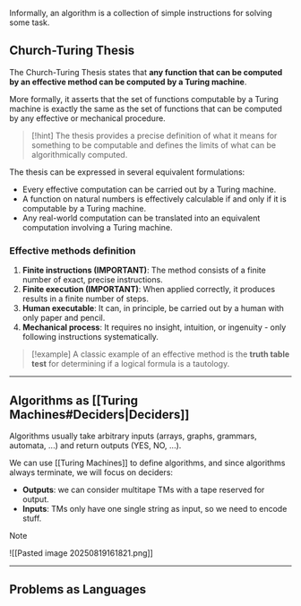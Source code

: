 Informally, an algorithm is a collection of simple instructions for solving some task.

## Church-Turing Thesis

The Church-Turing Thesis states that **any function that can be computed by an effective method can be computed by a Turing machine**.

More formally, it asserts that the set of functions computable by a Turing machine is exactly the same as the set of functions that can be computed by any effective or mechanical procedure.

> [!hint]
> The thesis provides a precise definition of what it means for something to be computable and defines the limits of what can be algorithmically computed.


The thesis can be expressed in several equivalent formulations:
- Every effective computation can be carried out by a Turing machine.
- A function on natural numbers is effectively calculable if and only if it is computable by a Turing machine.
- Any real-world computation can be translated into an equivalent computation involving a Turing machine.

### Effective methods definition

1. **Finite instructions (IMPORTANT)**: The method consists of a finite number of exact, precise instructions.
2. **Finite execution (IMPORTANT)**: When applied correctly, it produces results in a finite number of steps.
3. **Human executable**: It can, in principle, be carried out by a human with only paper and pencil.
4. **Mechanical process**: It requires no insight, intuition, or ingenuity - only following instructions systematically.

> [!example]
> A classic example of an effective method is the **truth table test** for determining if a logical formula is a tautology.

---

## Algorithms as [[Turing Machines#Deciders|Deciders]]

Algorithms usually take arbitrary inputs (arrays, graphs, grammars, automata, ...) and return outputs (YES, NO, ...).

We can use [[Turing Machines]] to define algorithms, and since algorithms always terminate, we will focus on deciders:

- **Outputs**: we can consider multitape TMs with a tape reserved for output.
- **Inputs**: TMs only have one single string as input, so we need to encode stuff.

> [!note]
> ![[Pasted image 20250819161821.png]]

---

## Problems as Languages

